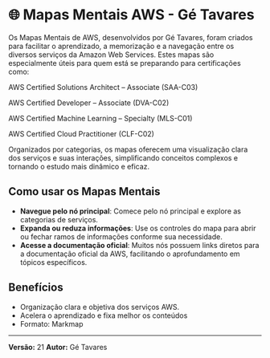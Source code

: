 # 🌐 Mapas Mentais AWS - Gé Tavares

Os Mapas Mentais de AWS, desenvolvidos por Gé Tavares, foram criados para facilitar o aprendizado, a memorização e a navegação entre os diversos serviços da Amazon Web Services. Estes mapas são especialmente úteis para quem está se preparando para certificações como:

AWS Certified Solutions Architect – Associate (SAA-C03)

AWS Certified Developer – Associate (DVA-C02)

AWS Certified Machine Learning – Specialty (MLS-C01)

AWS Certified Cloud Practitioner (CLF-C02)

Organizados por categorias, os mapas oferecem uma visualização clara dos serviços e suas interações, simplificando conceitos complexos e tornando o estudo mais dinâmico e eficaz.

## **Como usar os Mapas Mentais**
- **Navegue pelo nó principal**: Comece pelo nó principal e explore as categorias de serviços.
- **Expanda ou reduza informações**: Use os controles do mapa para abrir ou fechar ramos de informações conforme sua necessidade.
- **Acesse a documentação oficial**: Muitos nós possuem links diretos para a documentação oficial da AWS, facilitando o aprofundamento em tópicos específicos.

## **Benefícios**
- Organização clara e objetiva dos serviços AWS.
- Acelera o aprendizado e fixa melhor os conteúdos
- Formato: Markmap 

---

**Versão:** 21 
**Autor:** Gé Tavares